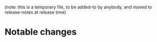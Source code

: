 (note: this is a temporary file, to be added-to by anybody, and moved to
release-notes at release time)

Notable changes
===============
